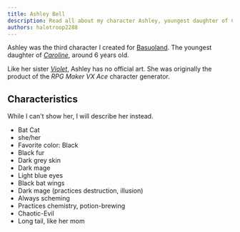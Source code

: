 ```yaml
---
title: Ashley Bell
description: Read all about my character Ashley, youngest daughter of Caroline.
authors: halotroop2288
---
```


Ashley was the third character I created for [Basuoland].
The youngest daughter of *[Caroline]*, around 6 years old.

Like her sister *[Violet]*, Ashley has no official art.
She was originally the product of the *RPG Maker VX Ace* character generator.

## Characteristics

While I can't show her, I will describe her instead.

- Bat Cat
- she/her
- Favorite color: Black
- Black fur
- Dark grey skin
- Dark mage
- Light blue eyes
- Black bat wings
- Dark mage (practices destruction, illusion)
- Always scheming
- Practices chemistry, potion-brewing
- Chaotic-Evil
- Long tail, like her mom



<!-- Static Links -->

[Basuoland]:/caroline/projects/basuoland
[Caroline]:../caroline
[Violet]:../violet
